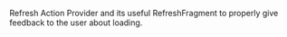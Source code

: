 Refresh Action Provider and its useful RefreshFragment to properly give feedback to the user about loading.
